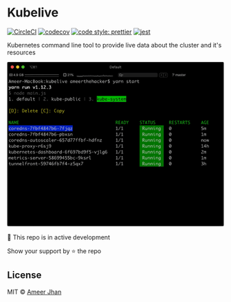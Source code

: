 # Kubelive

[![CircleCI](https://img.shields.io/circleci/build/github/ameerthehacker/kubelive?style=flat-square&token=abc123def456)](https://circleci.com/gh/ameerthehacker/kubelive/tree/master)
[![codecov](https://img.shields.io/codecov/c/github/ameerthehacker/kubelive?style=flat-square)](https://codecov.io/gh/ameerthehacker/kubelive)
[![code style: prettier](https://img.shields.io/badge/code_style-prettier-ff69b4.svg?style=flat-square)](https://github.com/prettier/prettier)
[![jest](https://img.shields.io/badge/tested%20with-jest-blue?style=flat-square)](https://jestjs.io/)

Kubernetes command line tool to provide live data about the cluster and it's resources

![Demo](./screenshots/kubelive-demo.gif)

:rotating_light: This repo is in active development

Show your support by :star: the repo

## License

MIT © [Ameer Jhan](mailto:ameerjhanprof@gmail.com)
